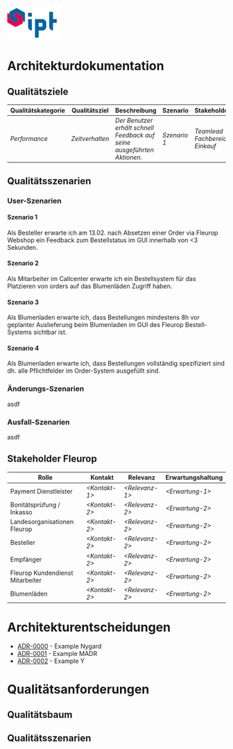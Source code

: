 ![ipt](./images/ipt.png)
# Architekturdokumentation

## Qualitätsziele


| Qualitätskategorie      | Qualitätsziel        | Beschreibung        | Szenario     | Stakeholder                    |
|--------------|----------------|-----------------|--------------|--------------------------------|
| *Performance* | *Zeitverhalten* | *Der Benutzer erhält schnell Feedback auf seine ausgeführten Aktionen.* | *Szenario 1* | *Teamlead Fachbereich Einkauf* |


## Qualitätsszenarien

### User-Szenarien

#### Szenario 1
Als Besteller erwarte ich am 13.02. nach Absetzen einer Order via Fleurop Webshop ein Feedback zum Bestellstatus im GUI innerhalb von <3 Sekunden. 

#### Szenario 2
Als Mitarbeiter im Callcenter erwarte ich ein Bestellsystem für das Platzieren von orders auf das Blumenläden Zugriff haben.

#### Szenario 3
Als Blumenladen erwarte ich, dass Bestellungen mindestens 8h vor geplanter Auslieferung beim Blumenladen im GUI des Fleurop Bestell-Systems sichtbar ist.

#### Szenario 4
Als Blumenladen erwarte ich, dass Bestellungen vollständig spezifiziert sind dh. alle Pflichtfelder im Order-System ausgefüllt sind.

### Änderungs-Szenarien
asdf

### Ausfall-Szenarien
asdf


## Stakeholder Fleurop

| Rolle                            | Kontakt        | Relevanz        | Erwartungshaltung |
|----------------------------------|----------------|-----------------|-------------------|
| Payment Dienstleister            | *\<Kontakt-1>* | *\<Relevanz-1>* | *\<Erwartung-1>*  |
| Bonitätsprüfung / Inkasso        | *\<Kontakt-2>* | *\<Relevanz-2>* | *\<Erwartung-2>*  |
| Landesorganisationen Fleurop     | *\<Kontakt-2>* | *\<Relevanz-2>* | *\<Erwartung-2>*  |
| Besteller                        | *\<Kontakt-2>* | *\<Relevanz-2>* | *\<Erwartung-2>*  |
| Empfänger                        | *\<Kontakt-2>* | *\<Relevanz-2>* | *\<Erwartung-2>*  |
| Fleurop Kundendienst Mitarbeiter | *\<Kontakt-2>* | *\<Relevanz-2>* | *\<Erwartung-2>*  |
| Blumenläden                      | *\<Kontakt-2>* | *\<Relevanz-2>* | *\<Erwartung-2>*  |



# Architekturentscheidungen

* [ADR-0000](./adr/0000-nygard-example.md) - Example Nygard
* [ADR-0001](./adr/0001-MADR-example.md) - Example MADR
* [ADR-0002](./adr/0002-Y-example.md) - Example Y


# Qualitätsanforderungen

## Qualitätsbaum

## Qualitätsszenarien
